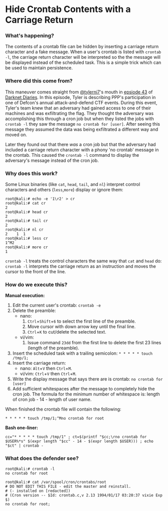 # Hide Crontab Contents with a Carriage Return

### What's happening?

The contents of a crontab file can be hidden by inserting a carriage return character and a fake message. When a user's crontab is listed with `crontab -l`, the carriage return character will be interpreted so the the message will be displayed instead of the scheduled task. This is a simple trick which can be used to maintain persistence.

### Where did this come from?

This maneuver comes straight from [@tylerni7](https://twitter.com/tylerni7)'s mouth in [epsiode 43](https://darknetdiaries.com/episode/43/) of [Darknet Diaries](https://darknetdiaries.com/). In this episode, Tyler is describing PPP's participation in one of Defcon's annual attack-and-defend CTF events. During this event, Tyler's team knew that an adversary had gained access to one of their machines and was exfiltrating the flag. They thought the adversary was accomplishing this through a cron job but when they listed the jobs with `crontab -l` they saw the message `no crontab for [user]`. After seeing this message they assumed the data was being exfiltrated a different way and moved on.

Later they found out that there _was_ a cron job but that the adversary had included a carriage return character with a phony 'no crontab' message in the crontab. This caused the `crontab -l` command to display the adversary's message instead of the cron job. 

### Why does this work?

Some Linux binaries (like `cat`, `head`, `tail`, and `nl`) interpret control characters and others (`less`,`more`) display or ignore them:
```
root@kali:# echo -e '1\r2' > cr
root@kali:# cat cr
2
root@kali:# head cr
2
root@kali:# tail cr
2
root@kali:# nl cr
2    1  1
root@kali:# less cr
1^M2
root@kali:# more cr
1

```

`crontab -l` treats the control characters the same way that `cat` and `head` do: `crontab -l` interprets the carriage return as an instruction and moves the cursor to the front of the line.

### How do we execute this?

**Manual execution:**
1. Edit the current user's crontab: `crontab -e`
1. Delete the preamble:
	* nano:
		1. `Ctrl`+`Shift`+`6` to select the first line of the preamble.
		1. Move cursor with down arrow key until the final line.
		1. `Ctrl`+`K` to cut/delete the selected text.
	* vi/vim:
		1. Issue command `23dd` from the first line to delete the first 23 lines (length of the preamble).
1. Insert the scheduled task with a trailing semicolon: `* * * * * touch /tmp/1;`
1. Insert the carriage return:
	* nano: `Alt`+`V` then `Ctrl`+`M`.
	* vi/vim: `Ctrl`+`V` then `Ctrl`+`M`.
1. Write the display message that says there are is crontab: `no crontab for [user]`
1. Add sufficient whitespaces after the message to completely hide the cron job. The formula for the minimum number of whitespace is: length of cron job - 14 - length of user name.

When finished the crontab file will contain the following:
```
* * * * * touch /tmp/1;^Mno crontab for root    
```

**Bash one-liner:**
```
cc="* * * * * touch /tmp/1" ; ct=$(printf "$cc;\rno crontab for $USER%*s" $(expr length "$cc" - 14 - $(expr length $USER))) ; echo "$ct" | crontab -
```

### What does the defender see?
```
root@kali:# crontab -l
no crontab for root    

root@kali:# cat /var/spool/cron/crontabs/root 
# DO NOT EDIT THIS FILE - edit the master and reinstall.
# (- installed on [redacted])
# (Cron version -- $Id: crontab.c,v 2.13 1994/01/17 03:20:37 vixie Exp $)
no crontab for root;    
```